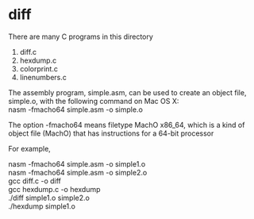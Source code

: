 # diff
There are many C programs in this directory
1. diff.c
2. hexdump.c
3. colorprint.c
4. linenumbers.c

The assembly program, simple.asm, can be used to create an object file, simple.o, with the following command on Mac OS X:    
    nasm -fmacho64 simple.asm -o simple.o

The option -fmacho64 means filetype MachO x86_64, which is a kind of object file (MachO) that has instructions for a 64-bit processor

For example,

nasm -fmacho64 simple.asm -o simple1.o <br/>
nasm -fmacho64 simple.asm -o simple2.o <br/>
gcc diff.c -o diff <br/>
gcc hexdump.c -o hexdump <br/>
./diff simple1.o simple2.o <br/>
./hexdump simple1.o
